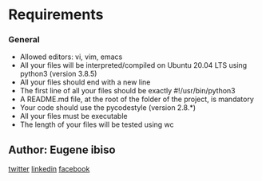 # Requirements

### General

- Allowed editors: vi, vim, emacs
- All your files will be interpreted/compiled on Ubuntu 20.04 LTS using python3 (version 3.8.5)
- All your files should end with a new line
- The first line of all your files should be exactly #!/usr/bin/python3
- A README.md file, at the root of the folder of the project, is mandatory
- Your code should use the pycodestyle (version 2.8.*)
- All your files must be executable
- The length of your files will be tested using wc

## Author: Eugene ibiso
[twitter](https://mobile.twitter.com/ibiso_eugene) [linkedin](https://www.linkedin.com/in/ibiso-eugene-466a93154/) [facebook](https://web.facebook.com/Simvic226)

